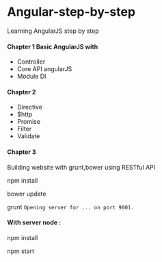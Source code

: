 Angular-step-by-step
====================

Learning AngularJS step by step

#### Chapter 1 Basic AngularJS with 

* Controller
* Core API angularJS
* Module DI

#### Chapter 2
* Directive
* $http
* Promise
* Filter
* Validate

#### Chapter 3

Building website with grunt,bower using RESTful API



npm install

bower update

grunt `Opening server for ... on port 9001.`


#### With server node : 


npm install

npm start